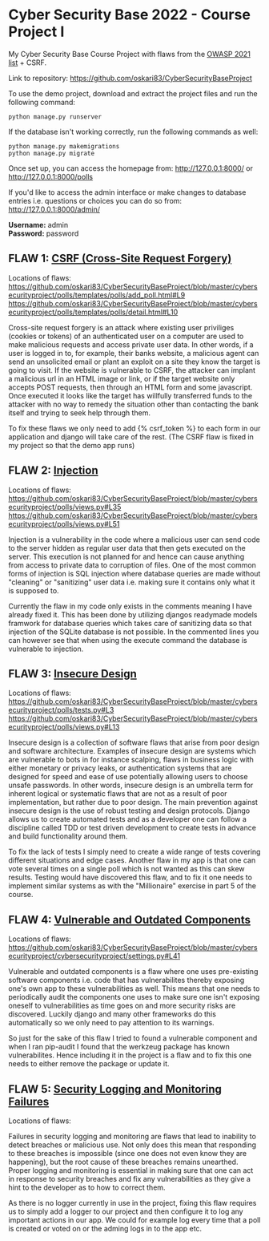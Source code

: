 # Cyber Security Base 2022 - Course Project I

My Cyber Security Base Course Project with flaws from the [OWASP 2021 list](https://owasp.org/www-project-top-ten/) + CSRF.

Link to repository: https://github.com/oskari83/CyberSecurityBaseProject

To use the demo project, download and extract the project files and run the following command:
```
python manage.py runserver
```
If the database isn't working correctly, run the following commands as well:
```
python manage.py makemigrations
python manage.py migrate
```

Once set up, you can access the homepage from: http://127.0.0.1:8000/ or http://127.0.0.1:8000/polls

If you'd like to access the admin interface or make changes to database entries i.e. questions or choices you can do so from:
http://127.0.0.1:8000/admin/
  
**Username:** admin  
**Password:** password

## FLAW 1: [CSRF (Cross-Site Request Forgery)](https://cybersecuritybase.mooc.fi/module-2.3/1-security)  

Locations of flaws:
https://github.com/oskari83/CyberSecurityBaseProject/blob/master/cybersecurityproject/polls/templates/polls/add_poll.html#L9
https://github.com/oskari83/CyberSecurityBaseProject/blob/master/cybersecurityproject/polls/templates/polls/detail.html#L10

Cross-site request forgery is an attack where existing user priviliges (cookies or tokens) of an authenticated user on a computer are used to make malicious requests and access private user data. In other words, if a user is logged in to, for example, their banks website, a malicious agent can send an unsolicited email or plant an exploit on a site they know the target is going to visit. If the website is vulnerable to CSRF, the attacker can implant a malicious url in an HTML image or link, or if the target website only accepts POST requests, then through an HTML form and some javascript. Once executed it looks like the target has willfully transferred funds to the attacker with no way to remedy the situation other than contacting the bank itself and trying to seek help through them.

To fix these flaws we only need to add {% csrf_token %} to each form in our application and django will take care of the rest. (The CSRF flaw is fixed in my project so that the demo app runs)

## FLAW 2: [Injection](https://owasp.org/Top10/A03_2021-Injection/)  

Locations of flaws:
https://github.com/oskari83/CyberSecurityBaseProject/blob/master/cybersecurityproject/polls/views.py#L35
https://github.com/oskari83/CyberSecurityBaseProject/blob/master/cybersecurityproject/polls/views.py#L51

Injection is a vulnerability in the code where a malicious user can send code to the server hidden as regular user data that then gets executed on the server. This execution is not planned for and hence can cause anything from access to private data to corruption of files. One of the most common forms of injection is SQL injection where database queries are made without "cleaning" or "sanitizing" user data i.e. making sure it contains only what it is supposed to. 

Currently the flaw in my code only exists in the comments meaning I have already fixed it. This has been done by utilizing djangos readymade models framwork for database queries which takes care of sanitizing data so that injection of the SQLite database is not possible. In the commented lines you can however see that when using the execute command the database is vulnerable to injection.

## FLAW 3: [Insecure Design](https://owasp.org/Top10/A04_2021-Insecure_Design/)  

Locations of flaws:
https://github.com/oskari83/CyberSecurityBaseProject/blob/master/cybersecurityproject/polls/tests.py#L3
https://github.com/oskari83/CyberSecurityBaseProject/blob/master/cybersecurityproject/polls/views.py#L13

Insecure design is a collection of software flaws that arise from poor design and software architecture. Examples of insecure design are systems which are vulnerable to bots in for instance scalping, flaws in business logic with either monetary or privacy leaks, or authentication systems that are designed for speed and ease of use potentially allowing users to choose unsafe passwords. In other words, insecure design is an umbrella term for inherent logical or systematic flaws that are not as a result of poor implementation, but rather due to poor design. The main prevention against insecure design is the use of robust testing and design protocols. Django allows us to create automated tests and as a developer one can follow a discipline called TDD or test driven development to create tests in advance and build functionality around them. 

To fix the lack of tests I simply need to create a wide range of tests covering different situations and edge cases. Another flaw in my app is that one can vote several times on a single poll which is not wanted as this can skew results. Testing would have discovered this flaw, and to fix it one needs to implement similar systems as with the "Millionaire" exercise in part 5 of the course.

## FLAW 4: [Vulnerable and Outdated Components](https://owasp.org/Top10/A06_2021-Vulnerable_and_Outdated_Components/)  

Locations of flaws:
https://github.com/oskari83/CyberSecurityBaseProject/blob/master/cybersecurityproject/cybersecurityproject/settings.py#L41

Vulnerable and outdated components is a flaw where one uses pre-existing software components i.e. code that has vulnerabilites thereby exposing one's own app to these vulnerabilities as well. This means that one needs to periodically audit the components one uses to make sure one isn't exposing oneself to vulnerabilities as time goes on and more security risks are discovered. Luckily django and many other frameworks do this automatically so we only need to pay attention to its warnings.

So just for the sake of this flaw I tried to found a vulnerable component and when I ran pip-audit I found that the werkzeug package has known vulnerabilites. Hence including it in the project is a flaw and to fix this one needs to either remove the package or update it.


## FLAW 5: [Security Logging and Monitoring Failures](https://owasp.org/Top10/A09_2021-Security_Logging_and_Monitoring_Failures/)  

Locations of flaws:

Failures in security logging and monitoring are flaws that lead to inability to detect breaches or malicious use. Not only does this mean that responding to these breaches is impossible (since one does not even know they are happening), but the root cause of these breaches remains unearthed. Proper logging and monitoring is essential in making sure that one can act in response to security breaches and fix any vulnerabilities as they give a hint to the developer as to how to correct them.

As there is no logger currently in use in the project, fixing this flaw requires us to simply add a logger to our project and then configure it to log any important actions in our app. We could for example log every time that a poll is created or voted on or the adming logs in to the app etc. 